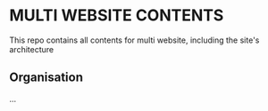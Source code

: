 # MULTI WEBSITE CONTENTS

This repo contains all contents for multi website, including the site's architecture



## Organisation

...
